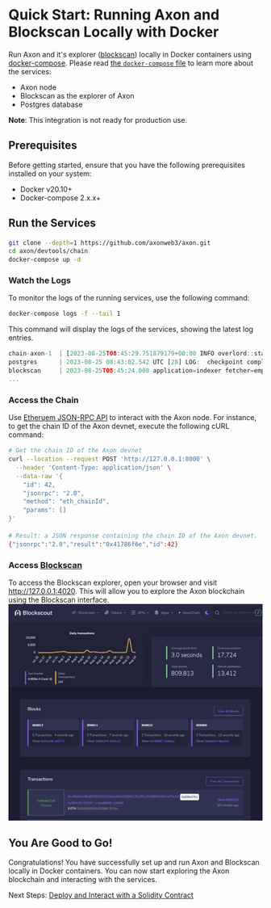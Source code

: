 # Quick Start: Running Axon and Blockscan Locally with Docker

Run Axon and it's explorer ([blockscan](https://github.com/Magickbase/blockscan)) locally in Docker containers using [docker-compose](https://github.com/docker/compose). Please read [the `docker-compose` file](./docker-compose.yml) to learn more about the services:

- Axon node
- Blockscan as the explorer of Axon
- Postgres database

**Note**: This integration is not ready for production use.

## Prerequisites
Before getting started, ensure that you have the following prerequisites installed on your system:

- Docker v20.10+
- Docker-compose 2.x.x+

## Run the Services

```bash
git clone --depth=1 https://github.com/axonweb3/axon.git
cd axon/devtools/chain
docker-compose up -d
```

### Watch the Logs
To monitor the logs of the running services, use the following command:
```bash
docker-compose logs -f --tail 1
```

This command will display the logs of the services, showing the latest log entries.
```js
chain-axon-1  | [2023-08-25T08:45:29.751879179+00:00 INFO overlord::state::process] Overlord: achieve consensus in height 254, costs 1 round 4.499679ms time
postgres      | 2023-08-25 08:43:02.542 UTC [28] LOG:  checkpoint complete: wrote 134 buffers (0.8%); 0 WAL file(s) added, 0 removed, 0 recycled; write=13.325 s, sync=0.003 s, total=13.336 s; sync files=34, longest=0.003 s, average=0.001 s; distance=966 kB, estimate=966 kB
blockscan     | 2023-08-25T08:45:24.008 application=indexer fetcher=empty_blocks_to_refetch [info] Start sanitizing of empty blocks. Batch size is 100
...
```

### Access the Chain
Use [Etheruem JSON-RPC API](https://ethereum.org/en/developers/docs/apis/json-rpc) to interact with the Axon node. For instance, to get the chain ID of the Axon devnet, execute the following cURL command:
```bash
# Get the chain ID of the Axon devnet
curl --location --request POST 'http://127.0.0.1:8000' \
  --header 'Content-Type: application/json' \
  --data-raw '{
    "id": 42,
    "jsonrpc": "2.0",
    "method": "eth_chainId",
    "params": []
}'

# Result: a JSON response containing the chain ID of the Axon devnet.
{"jsonrpc":"2.0","result":"0x41786f6e","id":42}
```

### Access [Blockscan](http://127.0.0.1:4020)
To access the Blockscan explorer, open your browser and visit http://127.0.0.1:4020. This will allow you to explore the Axon blockchain using the Blockscan interface.
![Blockscan](blockscan-screenshot.png)

## You Are Good to Go!
Congratulations! 
You have successfully set up and run Axon and Blockscan locally in Docker containers. You can now start exploring the Axon blockchain and interacting with the services.

Next Steps: [Deploy and Interact with a Solidity Contract](https://docs.axonweb3.io/getting-started/for-dapp-devs/deploy_solidity)
